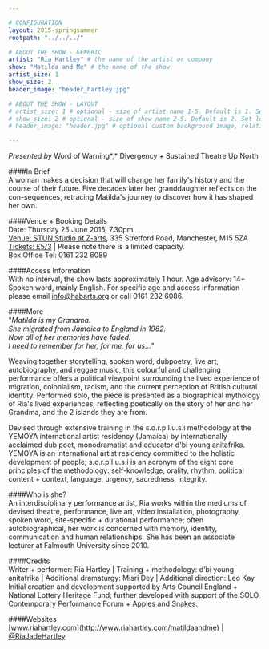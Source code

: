 ```yaml
---

# CONFIGURATION
layout: 2015-springsummer
rootpath: "../../../"

# ABOUT THE SHOW - GENERIC
artist: "Ria Hartley" # the name of the artist or company
show: "Matilda and Me" # the name of the show
artist_size: 1
show_size: 2
header_image: "header_hartley.jpg"

# ABOUT THE SHOW - LAYOUT
# artist_size: 1 # optional - size of artist name 1-5. Default is 1. Set longer names to lower values
# show_size: 2 # optional - size of show name 2-5. Default is 2. Set longer names to lower values
# header_image: "header.jpg" # optional custom background image, relative to current page

---
```

*Presented by* Word of Warning*,* Divergency *+* Sustained Theatre Up North        
           
####In Brief     
A woman makes a decision that will change her family's history and the course of their future. Five decades later her granddaughter reflects on the con-sequences, retracing Matilda's journey to discover how it has shaped her own.        
          
####Venue + Booking Details    
Date: Thursday 25 June 2015, 7.30pm              
[Venue: STUN Studio at Z-arts](http://www.z-arts.org/about-us/getting-here), 335 Stretford Road, Manchester, M15 5ZA          
[Tickets: £5/3](http://www.z-arts.org/events/word-of-warning-ria-hartley) | Please note there is a limited capacity.         
Box Office Tel: 0161 232 6089 

####Access Information      
With no interval, the show lasts approximately 1 hour. Age advisory: 14+<br>Spoken word, mainly English. For specific age and access information please email info@habarts.org or call 0161 232 6086.    
      
####More        
"*Matilda is my Grandma.<br>She migrated from Jamaica to England in 1962.<br>Now all of her memories have faded.<br>I need to remember for her, for me, for us…*"         
         
Weaving together storytelling, spoken word, dubpoetry, live art, autobiography, and reggae music, this colourful and challenging performance offers a political viewpoint surrounding the lived experience of migration, colonialism, racism, and the current perception of British cultural identity. Performed solo, the piece is presented as a biographical mythology of Ria's lived experiences, reflecting poetically on the story of her and her Grandma, and the 2 islands they are from.       
          
Devised through extensive training in the s.o.r.p.l.u.s.i methodology at the YEMOYA international artist residency (Jamaica) by internationally acclaimed dub poet, monodramatist and educator d'bi young anitafrika. YEMOYA is an international artist residency committed to the holistic development of people; s.o.r.p.l.u.s.i is an acronym of the eight core principles of the methodology: self-knowledge, orality, rhythm, political content + context, language, urgency, sacredness, integrity.       
        
####Who is she?    
An interdisciplinary performance artist, Ria works within the mediums of devised theatre, performance, live art, video installation, photography, spoken word, site-specific + durational performance; often autobiographical, her work is concerned with memory, identity, communication and human relationships. She has been an associate lecturer at Falmouth University since 2010.           
           
####Credits         
Writer + performer: Ria Hartley | Training + methodology: d’bi young anitafrika | Additional dramaturgy: Misri Dey | Additional direction: Leo Kay<br>Initial creation and development supported by Arts Council England + National Lottery Heritage Fund; further developed with support of the SOLO Contemporary Performance Forum + Apples and Snakes.         
         
####Websites    
[www.riahartley.com](http://www.riahartley.com/matildaandme) | [@RiaJadeHartley](http://twitter.com/RiaJadeHartley)
